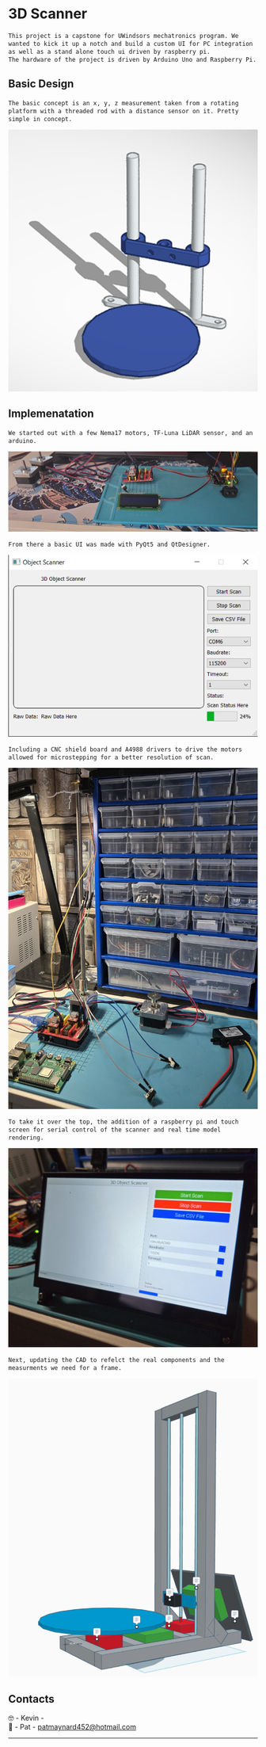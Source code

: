 # 3D Scanner

    This project is a capstone for UWindsors mechatronics program. We wanted to kick it up a notch and build a custom UI for PC integration as well as a stand alone touch ui driven by raspberry pi. 
    The hardware of the project is driven by Arduino Uno and Raspberry Pi.

## Basic Design

    The basic concept is an x, y, z measurement taken from a rotating platform with a threaded rod with a distance sensor on it. Pretty simple in concept. 

![First CAD](Assets\assets\model.png)

## Implemenatation

    We started out with a few Nema17 motors, TF-Luna LiDAR sensor, and an arduino. 

![Basics](Assets\assets\week1-layout.jpg)

    From there a basic UI was made with PyQt5 and QtDesigner.

![Basic UI](Assets\assets\UI.png)

    Including a CNC shield board and A4988 drivers to drive the motors allowed for microstepping for a better resolution of scan.

![Mechanical Mock up](Assets\assets\week3-mockup.jpg)

    To take it over the top, the addition of a raspberry pi and touch screen for serial control of the scanner and real time model rendering.

![UI Mock up](Assets\assets\week4_HMI_2.jpg)

    Next, updating the CAD to refelct the real components and the measurments we need for a frame.

![CAD Update](Assets\assets\week4-CAD.png)


## Contacts
🤓 - Kevin -  <br/>
🤬 - Pat - patmaynard452@hotmail.com

---
